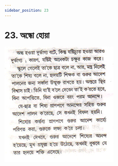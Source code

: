 ```yaml
---
sidebar_position: 23
---
```



# 23.   অন্ধো হোয়া

![অন্ধো হোয়া](../../../static/img/bengali/verse23.png)